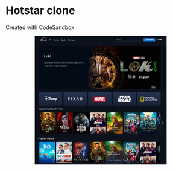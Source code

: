 # Hotstar clone
Created with CodeSandbox
<p align="center">
<!--   <img src="https://github.com/SKULLDRAGON099/banner/blob/main/1.png?raw=true" width="350" title="hover text"> -->
  <img src="https://github.com/SKULLDRAGON099/banner/blob/main/1.png?raw=true" width="350" alt="accessibility text">
</p>

